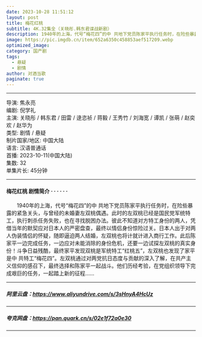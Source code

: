 ```yaml
---
date: 2023-10-28 11:51:12
layout: post
title: 梅花红桃
subtitle: 4K.32集全（关晓彤.韩东君谍战新剧）
description: 1940年的上海，代号“梅花四”的中 共地下党员陈家平执行任务时，在险些暴露的紧急关头，与曾经的未婚妻左双桃偶遇。此时的左双桃已经是国民党军统特工，执行刺杀任务失败，也在寻找脱困办法...
image: https://pic.imgdb.cn/item/652a6350c458853aef517209.webp
optimized_image: 
category: 国产剧
tags:
  - 悬疑
  - 剧情
author: 对酒当歌
paginate: true
---
```


---

导演: 焦永亮  
编剧: 倪学礼  
主演: 关晓彤 / 韩东君 / 田雷 / 逯恣祯 / 蒋毅 / 王秀竹 / 刘海宽 / 谭凯 / 张萌 / 赵奕欢 / 赵华为  
类型: 剧情 / 悬疑  
制片国家/地区: 中国大陆  
语言: 汉语普通话  
首播: 2023-10-11(中国大陆)  
集数: 32  
单集片长: 45分钟  

---

#### 梅花红桃 剧情简介 · · · · · ·

　　1940年的上海，代号“梅花四”的中 共地下党员陈家平执行任务时，在险些暴露的紧急关头，与曾经的未婚妻左双桃偶遇。此时的左双桃已经是国民党军统特工，执行刺杀任务失败，也在寻找脱困办法。彼此不知道对方特工身份的两人，凭借当年的默契应对日本人的严密盘查，最终以情侣身份惊险过关。日本人出于对两人伪装情侣的怀疑，随即逼迫两人结婚，左双桃也将计就计进入商行工作。此后陈家平一边完成任务，一边应对未能消除的身份危机，还要一边试探左双桃的真实身份！斗争日益残酷，最终家平发现双桃是军统特工“红桃五”，左双桃也发现了家平是中 共特工“梅花四”。左双桃通过对两党抗日态度与贡献的深入了解，在共产主义信仰的感召下，最终选择和陈家平一起战斗。他们历经考验，在党组织领导下完成艰巨的任务，一起踏上新的征程……

---

##### 阿里云盘：<https://www.aliyundrive.com/s/3sHnyA4HcUz>

---

##### 夸克网盘：<https://pan.quark.cn/s/02e1f72a0e30>

---
